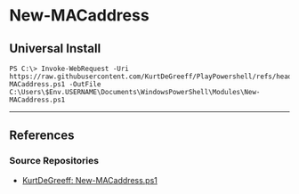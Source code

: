 # New-MACaddress

## Universal Install

```
PS C:\> Invoke-WebRequest -Uri https://raw.githubusercontent.com/KurtDeGreeff/PlayPowershell/refs/heads/master/New-MACaddress.ps1 -OutFile C:\Users\$Env.USERNAME\Documents\WindowsPowerShell\Modules\New-MACaddress.ps1
```

---
## References

### Source Repositories

- [KurtDeGreeff: New-MACaddress.ps1](https://github.com/KurtDeGreeff/PlayPowershell/blob/master/New-MACaddress.ps1)
